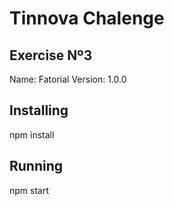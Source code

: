 # Tinnova Chalenge 
## Exercise Nº3
Name: Fatorial
Version: 1.0.0

## Installing
npm install

## Running
npm start

